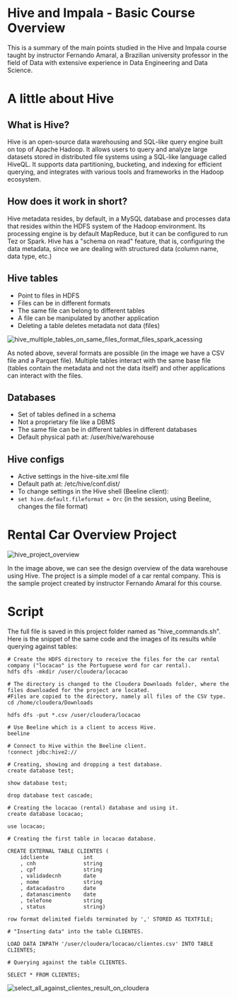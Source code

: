 # Hive and Impala - Basic Course Overview

This is a summary of the main points studied in the Hive and Impala course taught by instructor Fernando Amaral, 
a Brazilian university professor in the field of Data with extensive experience in Data Engineering and Data Science.

# A little about Hive

## What is Hive?

Hive is an open-source data warehousing and SQL-like query engine built on top of Apache Hadoop. 
It allows users to query and analyze large datasets stored in distributed file systems using a SQL-like language called HiveQL.
It supports data partitioning, bucketing, and indexing for efficient querying, and integrates with various tools and frameworks in the Hadoop ecosystem.

## How does it work in short?

Hive metadata resides, by default, in a MySQL database and processes data that resides within the HDFS system of the Hadoop environment.
Its processing engine is by default MapReduce, but it can be configured to run Tez or Spark.
Hive has a "schema on read" feature, that is, configuring the data metadata, since we are dealing with structured data (column name, data type, etc.)

## Hive tables

- Point to files in HDFS
- Files can be in different formats
- The same file can belong to different tables
- A file can be manipulated by another application
- Deleting a table deletes metadata not data (files)

![hive_multiple_tables_on_same_files_format_files_spark_acessing](https://github.com/Shamslux/DataEngineering/assets/79280485/9627b844-bd08-4ba7-ae3b-969da745f3e4)

As noted above, several formats are possible (in the image we have a CSV file and a Parquet file). 
Multiple tables interact with the same base file (tables contain the metadata and not the data itself) and other applications can interact with the files.

## Databases

- Set of tables defined in a schema
- Not a proprietary file like a DBMS
- The same file can be in different tables in different databases
- Default physical path at: /user/hive/warehouse

## Hive configs

- Active settings in the hive-site.xml file
- Default path at: /etc/hive/conf.dist/
- To change settings in the Hive shell (Beeline client):
- `set hive.default.fileformat = Orc` (in the session, using Beeline, changes the file format)

# Rental Car Overview Project 

![hive_project_overview](https://github.com/Shamslux/DataEngineering/assets/79280485/b4494b3b-3605-4cfa-8a45-77ce2c9bcb2e)

In the image above, we can see the design overview of the data warehouse using Hive. The project is a simple model of a car rental company.
This is the sample project created by instructor Fernando Amaral for this course.

# Script

The full file is saved in this project folder named as "hive_commands.sh". Here is the snippet of the same code and the images of its results while querying against tables:

```shell
# Create the HDFS directory to receive the files for the car rental company ("locacao" is the Portuguese word for car rental).
hdfs dfs -mkdir /user/cloudera/locacao

# The directory is changed to the Cloudera Downloads folder, where the files downloaded for the project are located. 
#Files are copied to the directory, namely all files of the CSV type.
cd /home/cloudera/Downloads

hdfs dfs -put *.csv /user/cloudera/locacao 

# Use Beeline which is a client to access Hive.
beeline

# Connect to Hive within the Beeline client.
!connect jdbc:hive2://

# Creating, showing and dropping a test database.
create database test;

show database test;

drop database test cascade;

# Creating the locacao (rental) database and using it.
create database locacao;

use locacao;

# Creating the first table in locacao database.

CREATE EXTERNAL TABLE CLIENTES (
	idcliente 		    int
	, cnh			    string
	, cpf			    string
	, validadecnh	    date
	, nome			    string
	, datacadastro	    date
	, datanascimento    date
	, telefone		    string
	, status		    string)

row format delimited fields terminated by ',' STORED AS TEXTFILE;

# "Inserting data" into the table CLIENTES.

LOAD DATA INPATH '/user/cloudera/locacao/clientes.csv' INTO TABLE CLIENTES;

# Querying against the table CLIENTES.

SELECT * FROM CLIENTES;
```

![select_all_against_clientes_result_on_cloudera](https://github.com/Shamslux/DataEngineering/assets/79280485/a3003f5d-2211-4c6e-8dfe-bc9b223960ae)


  
